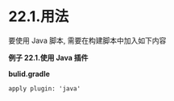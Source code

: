 # 22.1.用法

要使用 Java 脚本, 需要在构建脚本中加入如下内容

**例子 22.1.使用 Java 插件**

**bulid.gradle**

```
apply plugin: 'java'
```
